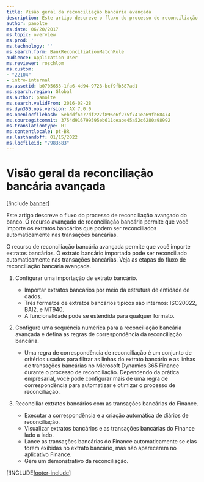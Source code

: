 ```yaml
---
title: Visão geral da reconciliação bancária avançada
description: Este artigo descreve o fluxo do processo de reconciliação avançado do banco. O recurso avançado de reconciliação bancária permite que você importe os extratos bancários que podem ser reconciliados automaticamente nas transações bancárias.
author: panolte
ms.date: 06/20/2017
ms.topic: overview
ms.prod: ''
ms.technology: ''
ms.search.form: BankReconciliationMatchRule
audience: Application User
ms.reviewer: roschlom
ms.custom:
- "22104"
- intro-internal
ms.assetid: b0705653-1fa6-4d94-9728-bcf9fb387ad1
ms.search.region: Global
ms.author: panolte
ms.search.validFrom: 2016-02-28
ms.dyn365.ops.version: AX 7.0.0
ms.openlocfilehash: 5ebddf6c77df227f896e6f275f741ea69fb68474
ms.sourcegitcommit: 3754d916799595eb611ceabe45a52c6280a98992
ms.translationtype: HT
ms.contentlocale: pt-BR
ms.lasthandoff: 01/15/2022
ms.locfileid: "7983583"
---
```

# <a name="advanced-bank-reconciliation-overview"></a>Visão geral da reconciliação bancária avançada

[!include [banner](../includes/banner.md)]

Este artigo descreve o fluxo do processo de reconciliação avançado do banco. O recurso avançado de reconciliação bancária permite que você importe os extratos bancários que podem ser reconciliados automaticamente nas transações bancárias.

O recurso de reconciliação bancária avançada permite que você importe extratos bancários. O extrato bancário importado pode ser reconciliado automaticamente nas transações bancárias. Veja as etapas do fluxo de reconciliação bancária avançada.

1.  Configurar uma importação de extrato bancário.
    -   Importar extratos bancários por meio da estrutura de entidade de dados.
    -   Três formatos de extratos bancários típicos são internos: ISO20022, BAI2, e MT940.
    -   A funcionalidade pode se estendida para qualquer formato.

2.  Configure uma sequência numérica para a reconciliação bancária avançada e defina as regras de correspondência da reconciliação bancária.
    -   Uma regra de correspondência de reconciliação é um conjunto de critérios usados para filtrar as linhas do extrato bancário e as linhas de transações bancárias no Microsoft Dynamics 365 Finance durante o processo de reconciliação. Dependendo da prática empresarial, você pode configurar mais de uma regra de correspondência para automatizar e otimizar o processo de reconciliação.

3.  Reconciliar extratos bancários com as transações bancárias do Finance.
    -   Executar a correspondência e a criação automática de diários de reconciliação.
    -   Visualizar extratos bancários e as transações bancárias do Finance lado a lado.
    -   Lance as transações bancárias do Finance automaticamente se elas forem exibidas no extrato bancário, mas não aparecerem no aplicativo Finance.
    -   Gere um demonstrativo da reconciliação.







[!INCLUDE[footer-include](../../includes/footer-banner.md)]